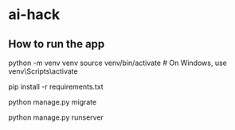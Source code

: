 # ai-hack

## How to run the app
python -m venv venv
source venv/bin/activate  # On Windows, use venv\Scripts\activate

pip install -r requirements.txt

python manage.py migrate

python manage.py runserver
